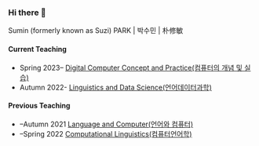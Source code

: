 ### Hi there 👋

Sumin (formerly known as Suzi) PARK | 박수민 | 朴修敏 


#### Current Teaching
- Spring 2023– [Digital Computer Concept and Practice(컴퓨터의 개념 및 실습)](https://github.com/suparklingmin/DCCP2023)
- Autumn 2022- [Linguistics and Data Science(언어데이터과학)](https://github.com/suparklingmin/LingDataSci2023)

#### Previous Teaching
- –Autumn 2021 [Language and Computer(언어와 컴퓨터)](https://github.com/suparklingmin/LingComp2021)
- –Spring 2022 [Computational Linguistics(컴퓨터언어학)](https://github.com/suparklingmin/CompLing2022)



<!--
**suparklingmin/suparklingmin** is a ✨ _special_ ✨ repository because its `README.md` (this file) appears on your GitHub profile.

Here are some ideas to get you started:

- 🔭 I’m currently working on ...
- 🌱 I’m currently learning ...
- 👯 I’m looking to collaborate on ...
- 🤔 I’m looking for help with ...
- 💬 Ask me about ...
- 📫 How to reach me: ...
- 😄 Pronouns: ...
- ⚡ Fun fact: ...
-->
